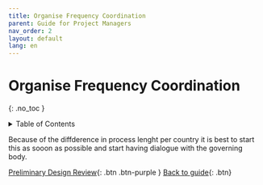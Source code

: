 ```yaml
---
title: Organise Frequency Coordination
parent: Guide for Project Managers
nav_order: 2
layout: default
lang: en
---
```


# Organise Frequency Coordination
{: .no_toc }

<details markdown="block">
<summary>Table of Contents</summary>

- Table of Contents
{:toc}

</details>

Because of the diffderence in process lenght per country it is best to start this as sooon as possible and start having dialogue with the governing body.




[Preliminary Design Review]({{site.url}}/project-managers/pm-pdr/){: .btn .btn-purple }
[Back to guide]({{site.url}}//pm/guide#how-to){: .btn}